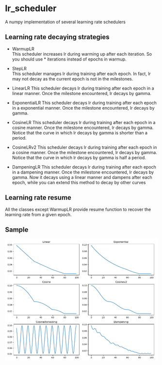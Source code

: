 # lr_scheduler
A numpy implementation of several learning rate schedulers


## Learning rate decaying strategies
* WarmupLR </br>
This scheduler increases lr during warming up after each iteration. So you should use * iterations instead of epochs in warmup.

* StepLR </br>
This scheduler manages lr during training after each epoch. In fact, lr may not decay as the current epoch is not in the milestones.

* LinearLR
This scheduler decays lr during training after each epoch in a linear manner. Once the milestone encountered, lr decays by gamma.

* ExponentialLR
This scheduler decays lr during training after each epoch in a exponential manner. Once the milestone encountered, lr decays by gamma.

* CosineLR
This scheduler decays lr during training after each epoch in a cosine manner. Once the milestone encountered, lr decays by gamma. Notice that the curve in which lr decays by gamma is shorter than a period.

* CosineLRv2
This scheduler decays lr during training after each epoch in a cosine manner. Once the milestone encountered, lr decays by gamma. Notice that the curve in which lr decays by gamma is half a period.

* DampeningLR
This scheduler decays lr during training after each epoch in a dampening manner. Once the milestone encountered, lr decays by gamma. Now it decays using a linear manner and dampens after each epoch, while you can extend this method to decay by other curves

## Learning rate resume
All the classes except WarmupLR provide resume function to recover the learning rate from a given epoch.

## Sample
![LR schedulers](https://github.com/yfji/lr_scheduler/blob/main/LR%20schedulers.png)
